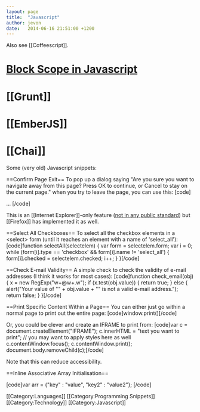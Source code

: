 ```yaml
---
layout: page
title:  "Javascript"
author: jevon
date:   2014-06-16 21:51:00 +1200
---
```


Also see [[Coffeescript]].

# <a href="http://journals.jevon.org/users/jevon-phd/entry/19924">Block Scope in Javascript</a>
# [[Grunt]]
# [[EmberJS]]
# [[Chai]]

Some (very old) Javascript snippets:

==Confirm Page Exit==
To pop up a dialog saying "Are you sure you want to navigate away from this page? Press OK to continue, or Cancel to stay on the current page." when you try to leave the page, you can use this:
[code]<script type="text/javascript">
    function confirmExit() { return "You might lose your changes if you leave this page."; }
</script>

<body onbeforeunload="return confirmExit()"> ... </body>[/code]

This is an [[Internet Explorer]]-only feature (<a href="http://msdn.microsoft.com/workshop/author/dhtml/reference/events/onbeforeunload.asp">not in any public standard</a>) but [[Firefox]] has implemented it as well.

==Select All Checkboxes==
To select all the checkbox elements in a &lt;select&gt; form (until it reaches an element with a name of 'select_all'):
[code]function selectAll(selectelem) {
	var form = selectelem.form;
	var i = 0;
	while (form[i].type == 'checkbox' && form[i].name != 'select_all') {
		form[i].checked = selectelem.checked;
		i++;
	}
}[/code]

==Check E-mail Validity==
A simple check to check the validity of e-mail addresses (I think it works for most cases):
[code]function check_email(obj) {
	x = new RegExp("w+@w+.w");
	if (x.test(obj.value)) {
		return true;
	} else {
		alert("Your value of "" + obj.value + "" is not a valid e-mail address.");
		return false;
	}
}[/code]

==Print Specific Content Within a Page==
You can either just go within a normal page to print out the entire page:
[code]window.print()[/code]

Or, you could be clever and create an IFRAME to print from:
[code]var c = document.createElement("IFRAME");
c.innerHTML = "text you want to print";
// you may want to apply styles here as well
c.contentWindow.focus();
c.contentWindow.print();
document.body.removeChild(c);[/code]

Note that this can reduce accessibility.

==Inline Associative Array Initialisation==

[code]var arr = {"key" : "value", "key2" : "value2"}; [/code]

[[Category:Languages]]
[[Category:Programming Snippets]]
[[Category:Technology]]
[[Category:Javascript]]